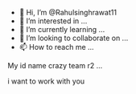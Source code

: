 - 👋 Hi, I’m @Rahulsinghrawat11
- 👀 I’m interested in ...
- 🌱 I’m currently learning ...
- 💞️ I’m looking to collaborate on ...
- 📫 How to reach me ...

<!---
Rahulsinghrawat11/Rahulsinghrawat11 is a ✨ special ✨ repository because its `README.md` (this file) appears on your GitHub profile.
You can click the Preview link to take a look at your changes.
--->
My id name crazy team r2 ...

i want to work with you 
